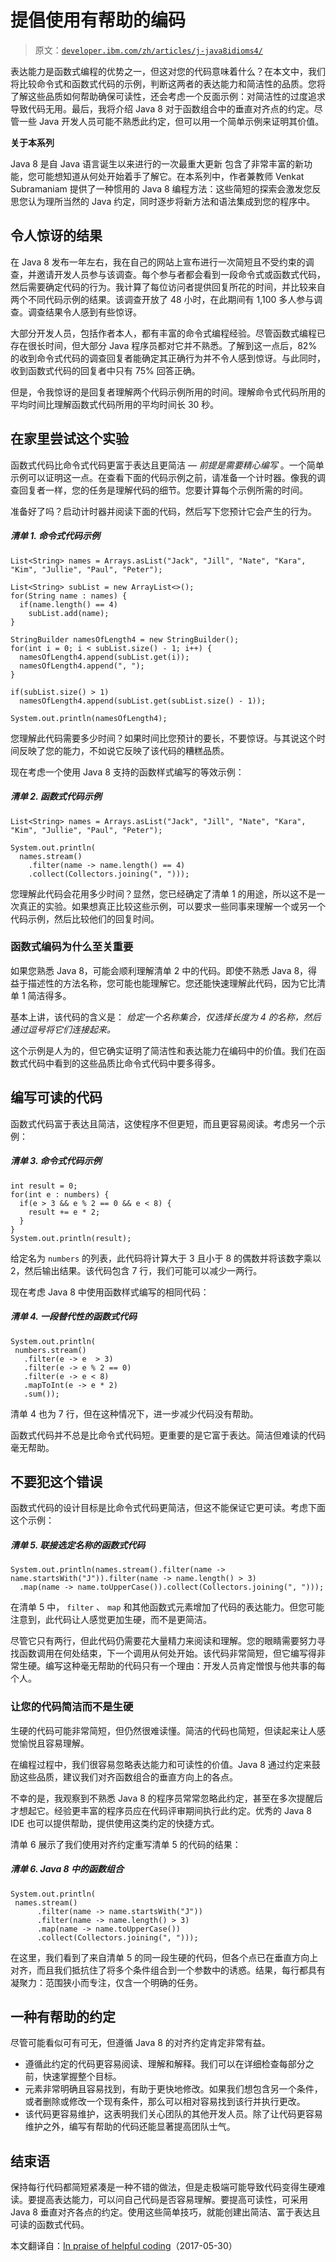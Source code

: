 # 提倡使用有帮助的编码

> 原文：[`developer.ibm.com/zh/articles/j-java8idioms4/`](https://developer.ibm.com/zh/articles/j-java8idioms4/)

表达能力是函数式编程的优势之一，但这对您的代码意味着什么？在本文中，我们将比较命令式和函数式代码的示例，判断这两者的表达能力和简洁性的品质。您将了解这些品质如何帮助确保可读性，还会考虑一个反面示例：对简洁性的过度追求导致代码无用。最后，我将介绍 Java 8 对于函数组合中的垂直对齐点的约定。尽管一些 Java 开发人员可能不熟悉此约定，但可以用一个简单示例来证明其价值。

**关于本系列**

Java 8 是自 Java 语言诞生以来进行的一次最重大更新 <mdash>包含了非常丰富的新功能，您可能想知道从何处开始着手了解它。在本系列中，作者兼教师 Venkat Subramaniam 提供了一种惯用的 Java 8 编程方法：这些简短的探索会激发您反思您认为理所当然的 Java 约定，同时逐步将新方法和语法集成到您的程序中。</mdash>

## 令人惊讶的结果

在 Java 8 发布一年左右，我在自己的网站上宣布进行一次简短且不受约束的调查，并邀请开发人员参与该调查。每个参与者都会看到一段命令式或函数式代码，然后需要确定代码的行为。我计算了每位访问者提供回复所花的时间，并比较来自两个不同代码示例的结果。该调查开放了 48 小时，在此期间有 1,100 多人参与调查。调查结果令人感到有些惊讶。

大部分开发人员，包括作者本人，都有丰富的命令式编程经验。尽管函数式编程已存在很长时间，但大部分 Java 程序员都对它并不熟悉。了解到这一点后，82% 的收到命令式代码的调查回复者能确定其正确行为并不令人感到惊讶。与此同时，收到函数式代码的回复者中只有 75% 回答正确。

但是，令我惊讶的是回复者理解两个代码示例所用的时间。理解命令式代码所用的平均时间比理解函数式代码所用的平均时间长 30 秒。

## 在家里尝试这个实验

函数式代码比命令式代码更富于表达且更简洁 — *前提是需要精心编写* 。一个简单示例可以证明这一点。在查看下面的代码示例之前，请准备一个计时器。像我的调查回复者一样，您的任务是理解代码的细节。您要计算每个示例所需的时间。

准备好了吗？启动计时器并阅读下面的代码，然后写下您预计它会产生的行为。

##### 清单 1\. 命令式代码示例

```
List<String> names = Arrays.asList("Jack", "Jill", "Nate", "Kara", "Kim", "Jullie", "Paul", "Peter");

List<String> subList = new ArrayList<>();
for(String name : names) {
  if(name.length() == 4)
    subList.add(name);
}

StringBuilder namesOfLength4 = new StringBuilder();
for(int i = 0; i < subList.size() - 1; i++) {
  namesOfLength4.append(subList.get(i));
  namesOfLength4.append(", ");
}

if(subList.size() > 1)
  namesOfLength4.append(subList.get(subList.size() - 1));

System.out.println(namesOfLength4); 
```

您理解此代码需要多少时间？如果时间比您预计的要长，不要惊讶。与其说这个时间反映了您的能力，不如说它反映了该代码的糟糕品质。

现在考虑一个使用 Java 8 支持的函数样式编写的等效示例：

##### 清单 2\. 函数式代码示例

```
List<String> names = Arrays.asList("Jack", "Jill", "Nate", "Kara", "Kim", "Jullie", "Paul", "Peter");

System.out.println(
  names.stream()
    .filter(name -> name.length() == 4)
    .collect(Collectors.joining(", "))); 
```

您理解此代码会花用多少时间？显然，您已经确定了清单 1 的用途，所以这不是一次真正的实验。如果想真正比较这些示例，可以要求一些同事来理解一个或另一个代码示例，然后比较他们的回复时间。

### 函数式编码为什么至关重要

如果您熟悉 Java 8，可能会顺利理解清单 2 中的代码。即使不熟悉 Java 8，得益于描述性的方法名称，您可能也能理解它。您还能快速理解此代码，因为它比清单 1 简洁得多。

基本上讲，该代码的含义是： *给定一个名称集合，仅选择长度为 4 的名称，然后通过逗号将它们连接起来。*

这个示例是人为的，但它确实证明了简洁性和表达能力在编码中的价值。我们在函数式代码中看到的这些品质比命令式代码中要多得多。

## 编写可读的代码

函数式代码富于表达且简洁，这使程序不但更短，而且更容易阅读。考虑另一个示例：

##### 清单 3\. 命令式代码示例

```
int result = 0;
for(int e : numbers) {
  if(e > 3 && e % 2 == 0 && e < 8) {
    result += e * 2;
  }
}
System.out.println(result); 
```

给定名为 `numbers` 的列表，此代码将计算大于 3 且小于 8 的偶数并将该数字乘以 2，然后输出结果。该代码包含 7 行，我们可能可以减少一两行。

现在考虑 Java 8 中使用函数样式编写的相同代码：

##### 清单 4\. 一段替代性的函数式代码

```
System.out.println(
 numbers.stream()
   .filter(e -> e  > 3)
   .filter(e -> e % 2 == 0)
   .filter(e -> e < 8)
   .mapToInt(e -> e * 2)
   .sum()); 
```

清单 4 也为 7 行，但在这种情况下，进一步减少代码没有帮助。

函数式代码并不总是比命令式代码短。更重要的是它富于表达。简洁但难读的代码毫无帮助。

## 不要犯这个错误

函数式代码的设计目标是比命令式代码更简洁，但这不能保证它更可读。考虑下面这个示例：

##### 清单 5\. 联接选定名称的函数式代码

```
System.out.println(names.stream().filter(name -> name.startsWith("J")).filter(name -> name.length() > 3)
  .map(name -> name.toUpperCase()).collect(Collectors.joining(", "))); 
```

在清单 5 中， `filter` 、 `map` 和其他函数式元素增加了代码的表达能力。但您可能注意到，此代码让人感觉更加生硬，而不是更简洁。

尽管它只有两行，但此代码仍需要花大量精力来阅读和理解。您的眼睛需要努力寻找函数调用在何处结束，下一个调用从何处开始。该代码非常简短，但它编写得非常生硬。编写这种毫无帮助的代码只有一个理由：开发人员肯定憎恨与他共事的每个人。

### 让您的代码简洁而不是生硬

生硬的代码可能非常简短，但仍然很难读懂。简洁的代码也简短，但读起来让人感觉愉悦且容易理解。

在编程过程中，我们很容易忽略表达能力和可读性的价值。Java 8 通过约定来鼓励这些品质，建议我们对齐函数组合的垂直方向上的各点。

不幸的是，我观察到不熟悉 Java 8 的程序员常常忽略此约定，甚至在多次提醒后才想起它。经验更丰富的程序员应在代码评审期间执行此约定。优秀的 Java 8 IDE 也可以提供帮助，提供使用这类约定的快捷方式。

清单 6 展示了我们使用对齐约定重写清单 5 的代码的结果：

##### 清单 6\. Java 8 中的函数组合

```
System.out.println(
 names.stream()
      .filter(name -> name.startsWith("J"))
      .filter(name -> name.length() > 3)
      .map(name -> name.toUpperCase())
      .collect(Collectors.joining(", "))); 
```

在这里，我们看到了来自清单 5 的同一段生硬的代码，但各个点已在垂直方向上对齐，而且我们抵抗住了将多个条件组合到一个参数中的诱惑。结果，每行都具有凝聚力：范围狭小而专注，仅含一个明确的任务。

## 一种有帮助的约定

尽管可能看似可有可无，但遵循 Java 8 的对齐约定肯定非常有益。

*   遵循此约定的代码更容易阅读、理解和解释。我们可以在详细检查每部分之前，快速掌握整个目标。
*   元素非常明确且容易找到，有助于更快地修改。如果我们想包含另一个条件，或者删除或修改一个现有条件，那么可以相对容易找到该行并执行更改。
*   该代码更容易维护，这表明我们关心团队的其他开发人员。除了让代码更容易维护之外，编写有帮助的代码还能显著提高团队士气。

## 结束语

保持每行代码都简短紧凑是一种不错的做法，但是走极端可能导致代码变得生硬难读。要提高表达能力，可以问自己代码是否容易理解。要提高可读性，可采用 Java 8 垂直对齐各点的约定。使用这些简单技巧，就能创建出简洁、富于表达且可读的函数式代码。

本文翻译自：[In praise of helpful coding](https://developer.ibm.com/articles/j-java8idioms4/)（2017-05-30）